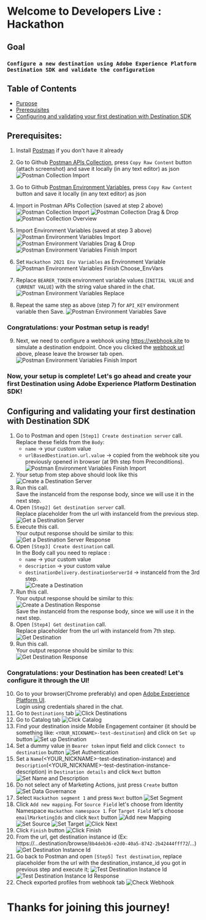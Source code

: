 # Welcome to Developers Live : Hackathon

## Goal
### `Configure a new destination using Adobe Experience Platform Destination SDK and validate the configuration`

## Table of Contents
- [Purpose](#purpose)
- [Prerequisites](#prerequisites)
- [Configuring and validating your first destination with Destination SDK](#configuring-and-validating-your-first-destination-with-destination-sdk)

## Prerequisites:

1. Install [Postman](https://www.postman.com/downloads/) if you don't have it already
2. Go to Github [Postman APIs Collection](https://github.com/developerhackathon2021/developerhackathon2021/blob/main/Hackathon.postman_collection.json), press `Copy Raw Content` button (attach screenshot) and save it locally (in any text editor) as json
   ![Postman Collection Import](pictures/copyRawContentCollection.png?raw=true)
3. Go to Github [Postman Environment Variables](https://github.com/developerhackathon2021/developerhackathon2021/blob/main/Hackathon%202021%20Env%20Variables.postman_environment.json), press `Copy Raw Content` button and save it locally (in any text editor) as json
4. Import in Postman APIs Collection (saved at step 2 above)
   ![Postman Collection Import](pictures/postmanCollection1.png?raw=true)
   ![Postman Collection Drag & Drop](pictures/postmanCollection2.png?raw=true)
   ![Postman Collection Overview](pictures/postmanCollection4.png?raw=true)  

5. Import Environment Variables (saved at step 3 above)  
   ![Postman Environment Variables Import](pictures/postmanEnvVars2.png?raw=true)
   ![Postman Environment Variables Drag & Drop](pictures/postmanEnvVars3.png?raw=true)
   ![Postman Environment Variables Finish Import](pictures/postmanEnvVars555.png?raw=true)
   
6. Set `Hackathon 2021 Env Variables` as Environment Variable
   ![Postman Environment Variables Finish Choose_EnvVars](pictures/postmanReplaceEnvVars333.png?raw=true)

7. Replace `BEARER_TOKEN` environment variable values (`INITIAL VALUE` and `CURRENT VALUE`) with the string value shared in the chat.  
   ![Postman Environment Variables Replace](pictures/postmanReplaceEnvVars111.png?raw=true)
   
8. Repeat the same step as above (step 7) for `API_KEY` environment variable then Save.
   ![Postman Environment Variables Save](pictures/postmanReplaceEnvVars2.png?raw=true)

### Congratulations: your Postman setup is ready!

9. Next, we need to configure a webhook using https://webhook.site to simulate a destination endpoint.
   Once you clicked the [webhook url](https://webhook.site) above, please leave the browser tab open.  
   ![Postman Environment Variables Finish Import](pictures/webHookGenerator1.png?raw=true)  
   
### Now, your setup is complete! Let's go ahead and create your first Destination using Adobe Experience Platform Destination SDK! 

## Configuring and validating your first destination with Destination SDK
1. Go to Postman and open `[Step1] Create destination server` call.   
   Replace these fields from the `Body`:   
   * `name` -> your custom value   
   * `urlBasedDestination.url.value` -> copied from the webhook site you previously opened in browser (at 9th step from Preconditions).  
   ![Postman Environment Variables Finish Import](pictures/webHookGenerator2.png?raw=true)
2. Your setup from step above should look like this
   ![Create a Destination Server](pictures/hackStep1.png?raw=true)
3. Run this call.  
   Save the instanceId from the response body, since we will use it in the next step.
4. Open `[Step2] Get destination server` call.  
   Replace placeholder from the url with instanceId from the previous step.
   ![Get a Destination Server](pictures/hackStep2.png?raw=true)
5. Execute this call.       
   Your output response should be similar to this:
   ![Get a Destination Server Response](pictures/hackStep22.png?raw=true)  
6. Open `[Step3] Create destination` call.     
   In the Body call you need to replace : 
   * `name` -> your custom value  
   * `description` -> your custom value   
   * `destinationDelivery.destinationServerId` -> instanceId from the 3rd step.  
   ![Create a Destination](pictures/hackStep3.png?raw=true)
7. Run this call.  
   Your output response should be similar to this:
   ![Create a Destination Response](pictures/hackStep33.png?raw=true)  
   Save the instanceId from the response body, since we will use it in the next step.  
8. Open `[Step4] Get destination` call.   
   Replace placeholder from the url with instanceId from 7th step.
   ![Get Destination](pictures/hackStep4.png?raw=true)
9. Run this call.  
   Your output response should be similar to this:  
   ![Get Destination Response](pictures/hackStep44.png?raw=true)  
  
### Congratulations: your Destination has been created! Let's configure it through the UI!  
  
10. Go to your browser(Chrome preferably) and open [Adobe Experience Platform UI](https://experience.adobe.com).   
    Login using credentials shared in the chat.
11. Go to `Destinations` tab
   ![Click Destinations](pictures/hackStep6.png?raw=true)  
12. Go to Catalog tab
   ![Click Catalog](pictures/hackStep7.png?raw=true)  
13. Find your destination inside Mobile Engagement container (it should be something like: `<YOUR_NICKNAME>-test-destination`) and click on `Set up` button
   ![Set up Destination](pictures/hackStep8.png?raw=true)  
14. Set a dummy value in `Bearer token` input field and click `Connect to destination` button
   ![Set Authentication](pictures/hackStep9.png?raw=true)  
15. Set a `Name`(<YOUR_NICKNAME>-test-destination-instance) and `Description`(<YOUR_NICKNAME>-test-destination-instance-description) in `Destination details` and click `Next` button
    ![Set Name and Description](pictures/hackStep10.png?raw=true)  
16. Do not select any of Marketing Actions, just press `Create` button
    ![Set Data Governance](pictures/hackStep11_0.png?raw=true)
17. Select `Hackathon segment 1` and press `Next` button
    ![Set Segment](pictures/hackStep12_0.png?raw=true)
18. Click `Add new mapping`. For `Source Field` let's choose from Identity Namespace `Hackathon namespace 1`. For `Target Field` let's choose `emailMarketingIds` and click `Next` button
    ![Add new Mapping](pictures/hackStep13_0.png?raw=true)
    ![Set Source](pictures/hackStep13_1.png?raw=true)
    ![Set Target](pictures/hackStep13_2.png?raw=true)
    ![Click Next](pictures/hackStep13_3.png?raw=true)  
19. Click `Finish` button
    ![Click Finish](pictures/hackStep14_0.png?raw=true)  
20. From the url, get destination instance id (Ex: https://...destination/browse/`8b4deb36-e2d0-40a5-8742-2b42444fff72`/...)
    ![Get Destination Instance Id](pictures/hackStep15_0.png?raw=true)  
21. Go back to Postman and open `[Step5] Test destination`, replace placeholder from the url with the destination_instance_id you got in previous step and execute it;
    ![Test Destination Instance Id](pictures/hackStep16_0.png?raw=true)
    ![Test Destination Instance Id Response](pictures/hackStep16_1.png?raw=true)
22. Check exported profiles from webhook tab
    ![Check Webhook](pictures/hackStep17_0.png?raw=true)
    

# Thanks for joining this journey!